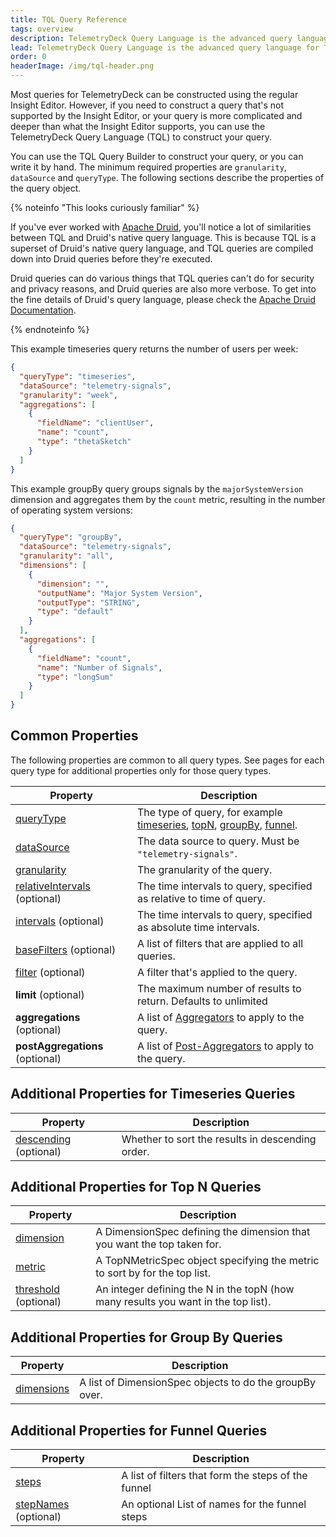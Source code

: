 ```yaml
---
title: TQL Query Reference
tags: overview
description: TelemetryDeck Query Language is the advanced query language for TelemetryDeck. This page describes the query object.
lead: TelemetryDeck Query Language is the advanced query language for TelemetryDeck. You don't need to write all your queries by hand, but if you do, here's how.
order: 0
headerImage: /img/tql-header.png
---
```


Most queries for TelemetryDeck can be constructed using the regular Insight Editor. However, if you need to construct a query that's not supported by the Insight Editor, or your query is more complicated and deeper than what the Insight Editor supports, you can use the TelemetryDeck Query Language (TQL) to construct your query.

You can use the TQL Query Builder to construct your query, or you can write it by hand. The minimum required properties are `granularity`, `dataSource` and `queryType`. The following sections describe the properties of the query object.

{% noteinfo "This looks curiously familiar" %}

If you've ever worked with [Apache Druid](https://druid.apache.org), you'll notice a lot of similarities between TQL and Druid's native query language. This is because TQL is a superset of Druid's native query language, and TQL queries are compiled down into Druid queries before they're executed.

Druid queries can do various things that TQL queries can't do for security and privacy reasons, and Druid queries are also more verbose. To get into the fine details of Druid's query language, please check the [Apache Druid Documentation](https://druid.apache.org/docs/latest/querying/querying.html).

{% endnoteinfo %}

This example timeseries query returns the number of users per week:

```json
{
  "queryType": "timeseries",
  "dataSource": "telemetry-signals",
  "granularity": "week",
  "aggregations": [
    {
      "fieldName": "clientUser",
      "name": "count",
      "type": "thetaSketch"
    }
  ]
}
```

This example groupBy query groups signals by the `majorSystemVersion` dimension and aggregates them by the `count` metric, resulting in the number of operating system versions:

```json
{
  "queryType": "groupBy",
  "dataSource": "telemetry-signals",
  "granularity": "all",
  "dimensions": [
    {
      "dimension": "",
      "outputName": "Major System Version",
      "outputType": "STRING",
      "type": "default"
    }
  ],
  "aggregations": [
    {
      "fieldName": "count",
      "name": "Number of Signals",
      "type": "longSum"
    }
  ]
}
```

## Common Properties

The following properties are common to all query types. See pages for each query type for additional properties only for those query types.

| Property                                                  | Description                                                                                                                                              |
| --------------------------------------------------------- | -------------------------------------------------------------------------------------------------------------------------------------------------------- |
| [queryType](/docs/tql/queryType/)                         | The type of query, for example [timeseries](/docs/tql/timeseries/), [topN](/docs/tql/topN/), [groupBy](/docs/tql/groupBy/), [funnel](/docs/tql/funnel/). |
| [dataSource](/docs/tql/datasource/)                       | The data source to query. Must be `"telemetry-signals"`.                                                                                                 |
| [granularity](/docs/tql/granularity/)                     | The granularity of the query.                                                                                                                            |
| [relativeIntervals](/docs/tql/time-intervals/) (optional) | The time intervals to query, specified as relative to time of query.                                                                                     |
| [intervals](/docs/tql/time-intervals/) (optional)         | The time intervals to query, specified as absolute time intervals.                                                                                       |
| [baseFilters](/docs/tql/basefilters/) (optional)          | A list of filters that are applied to all queries.                                                                                                       |
| [filter](/docs/tql/filters/) (optional)                   | A filter that's applied to the query.                                                                                                                    |
| **limit** (optional)                                      | The maximum number of results to return. Defaults to unlimited                                                                                           |
| **aggregations** (optional)                               | A list of [Aggregators](/docs/tql/aggregators/) to apply to the query.                                                                                   |
| **postAggregations** (optional)                           | A list of [Post-Aggregators](/docs/tql/post-aggregators/) to apply to the query.                                                                         |

## Additional Properties for Timeseries Queries

| Property                                       | Description                                      |
| ---------------------------------------------- | ------------------------------------------------ |
| [descending](/docs/tql/descending/) (optional) | Whether to sort the results in descending order. |

## Additional Properties for Top N Queries

| Property                                     | Description                                                                        |
| -------------------------------------------- | ---------------------------------------------------------------------------------- |
| [dimension](/docs/tql/dimensionSpec/)        | A DimensionSpec defining the dimension that you want the top taken for.            |
| [metric](/docs/tql/topNMetricSpec/)          | A TopNMetricSpec object specifying the metric to sort by for the top list.         |
| [threshold](/docs/tql/threshold/) (optional) | An integer defining the N in the topN (how many results you want in the top list). |

## Additional Properties for Group By Queries

| Property                               | Description                                             |
| -------------------------------------- | ------------------------------------------------------- |
| [dimensions](/docs/tql/dimensionSpec/) | A list of DimensionSpec objects to do the groupBy over. |

## Additional Properties for Funnel Queries

| Property                                     | Description                                         |
| -------------------------------------------- | --------------------------------------------------- |
| [steps](/docs/tql/steps/)                    | A list of filters that form the steps of the funnel |
| [stepNames](/docs/tql/stepnames/) (optional) | An optional List of names for the funnel steps      |
